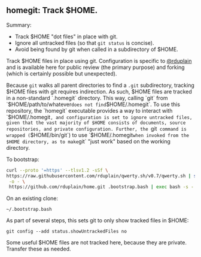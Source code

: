homegit: Track $HOME.
---------------------

Summary:

* Track $HOME "dot files" in place with git.
* Ignore all untracked files (so that `git status` is concise).
* Avoid being found by git when called in a subdirectory of $HOME.

Track $HOME files in place using git. Configuration is specific to
[@rduplain](https://github.com/rduplain) and is available here for public
review (the primary purpose) and forking (which is certainly possible but
unexpected).

Because `git` walks all parent directories to find a `.git` subdirectory,
tracking $HOME files with git requires indirection. As such, $HOME files are
tracked in a non-standard `.homegit` directory. This way, calling `git` from
`$HOME/path/to/whatever` does not find `$HOME/.homegit`. To use this
repository, the `homegit` executable provides a way to interact with
`$HOME/.homegit`, and configuration is set to ignore untracked files, given
that the vast majority of $HOME consists of documents, source repositories, and
private configuration. Further, the `git` command is wrapped (`$HOME/bin/git`)
to use `$HOME/.homegit` when invoked from the $HOME directory, as to make `git`
"just work" based on the working directory.

To bootstrap:

```sh
curl --proto '=https' --tlsv1.2 -sSf \
https://raw.githubusercontent.com/rduplain/qwerty.sh/v0.7/qwerty.sh | sh -s - \
 -o - \
 https://github.com/rduplain/home.git .bootstrap.bash | exec bash -s -
```

On an existing clone:

    ~/.bootstrap.bash

As part of several steps, this sets git to only show tracked files in $HOME:

    git config --add status.showUntrackedFiles no

Some useful $HOME files are not tracked here, because they are private.
Transfer these as needed.
